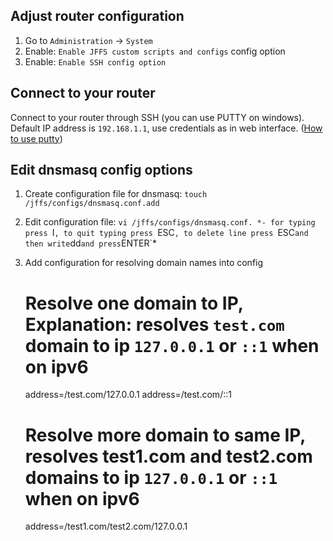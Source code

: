 ## Adjust router configuration

1. Go to `Administration` -> `System`
2. Enable: `Enable JFFS custom scripts and configs` config option
3. Enable: `Enable SSH config option`

## Connect to your router

Connect to your router through SSH (you can use PUTTY on windows). Default IP address is `192.168.1.1`, use credentials as in web interface. ([How to use putty](https://www.google.sk/search?q=how%20to%20use%20putty))

## Edit dnsmasq config options

1. Create configuration file for dnsmasq: `touch /jffs/configs/dnsmasq.conf.add`
2. Edit configuration file: `vi /jffs/configs/dnsmasq.conf. *- for typing press `I`, to quit typing press `ESC`, to delete line press `ESC` and then write `dd` and press `ENTER`*
3. Add configuration for resolving domain names into config 

    # Resolve one domain to IP, Explanation: resolves `test.com` domain to ip `127.0.0.1` or `::1` when on ipv6
    address=/test.com/127.0.0.1
    address=/test.com/::1

    # Resolve more domain to same IP, resolves test1.com and test2.com domains to ip `127.0.0.1` or `::1` when on ipv6
    address=/test1.com/test2.com/127.0.0.1
